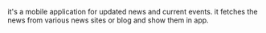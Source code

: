 it's a mobile application for updated news and current events. it fetches the news from various news sites or blog and show them in app.
